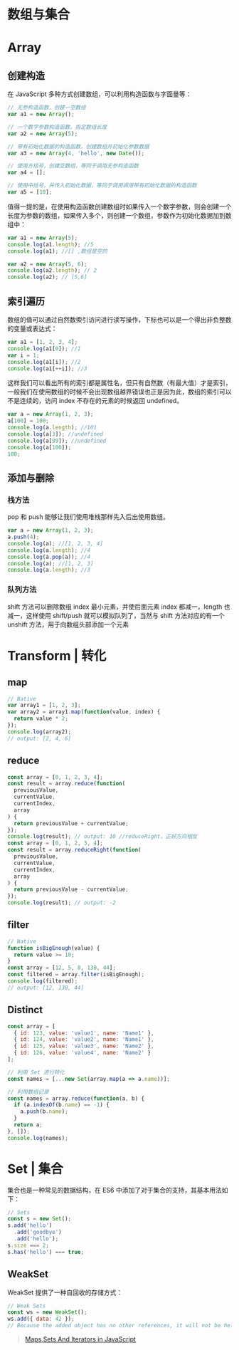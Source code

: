 # 数组与集合

# Array

## 创建构造

在 JavaScript 多种方式创建数组，可以利用构造函数与字面量等：

```js
// 无参构造函数，创建一空数组
var a1 = new Array();

// 一个数字参数构造函数，指定数组长度
var a2 = new Array(5);

// 带有初始化数据的构造函数，创建数组并初始化参数数据
var a3 = new Array(4, 'hello', new Date());

// 使用方括号，创建空数组，等同于调用无参构造函数
var a4 = [];

// 使用中括号，并传入初始化数据，等同于调用调用带有初始化数据的构造函数
var a5 = [10];
```

值得一提的是，在使用构造函数创建数组时如果传入一个数字参数，则会创建一个长度为参数的数组，如果传入多个，则创建一个数组，参数作为初始化数据加到数组中：

```js
var a1 = new Array(5);
console.log(a1.length); //5
console.log(a1); //[] ,数组是空的

var a2 = new Array(5, 6);
console.log(a2.length); // 2
console.log(a2); // [5,6]
```

## 索引遍历

数组的值可以通过自然数索引访问进行读写操作，下标也可以是一个得出非负整数的变量或表达式：

```js
var a1 = [1, 2, 3, 4];
console.log(a1[0]); //1
var i = 1;
console.log(a1[i]); //2
console.log(a1[++i]); //3
```

这样我们可以看出所有的索引都是属性名，但只有自然数（有最大值）才是索引，一般我们在使用数组的时候不会出现数组越界错误也正是因为此，数组的索引可以不是连续的，访问 index 不存在的元素的时候返回 undefined。

```js
var a = new Array(1, 2, 3);
a[100] = 100;
console.log(a.length); //101
console.log(a[3]); //undefined
console.log(a[99]); //undefined
console.log(a[100]);
100;
```

## 添加与删除

### 栈方法

pop 和 push 能够让我们使用堆栈那样先入后出使用数组。

```js
var a = new Array(1, 2, 3);
a.push(4);
console.log(a); //[1, 2, 3, 4]
console.log(a.length); //4
console.log(a.pop(a)); //4
console.log(a); //[1, 2, 3]
console.log(a.length); //3
```

### 队列方法

shift 方法可以删除数组 index 最小元素，并使后面元素 index 都减一，length 也减一，这样使用 shift/push 就可以模拟队列了，当然与 shift 方法对应的有一个 unshift 方法，用于向数组头部添加一个元素

# Transform | 转化

## map

```js
// Native
var array1 = [1, 2, 3];
var array2 = array1.map(function(value, index) {
  return value * 2;
});
console.log(array2);
// output: [2, 4, 6]
```

## reduce

```js
const array = [0, 1, 2, 3, 4];
const result = array.reduce(function(
  previousValue,
  currentValue,
  currentIndex,
  array
) {
  return previousValue + currentValue;
});
console.log(result); // output: 10 //reduceRight，正好方向相反
const array = [0, 1, 2, 3, 4];
const result = array.reduceRight(function(
  previousValue,
  currentValue,
  currentIndex,
  array
) {
  return previousValue - currentValue;
});
console.log(result); // output: -2
```

## filter

```js
// Native
function isBigEnough(value) {
  return value >= 10;
}
const array = [12, 5, 8, 130, 44];
const filtered = array.filter(isBigEnough);
console.log(filtered);
// output: [12, 130, 44]
```

## Distinct

```js
const array = [
  { id: 123, value: 'value1', name: 'Name1' },
  { id: 124, value: 'value2', name: 'Name1' },
  { id: 125, value: 'value3', name: 'Name2' },
  { id: 126, value: 'value4', name: 'Name2' }
];

// 利用 Set 进行转化
const names = [...new Set(array.map(a => a.name))];

// 利用数组记录
const names = array.reduce(function(a, b) {
  if (a.indexOf(b.name) == -1) {
    a.push(b.name);
  }
  return a;
}, []);
console.log(names);
```

# Set | 集合

集合也是一种常见的数据结构，在 ES6 中添加了对于集合的支持，其基本用法如下：

```js
// Sets
const s = new Set();
s.add('hello')
  .add('goodbye')
  .add('hello');
s.size === 2;
s.has('hello') === true;
```

## WeakSet

WeakSet 提供了一种自回收的存储方式：

```javascript
// Weak Sets
const ws = new WeakSet();
ws.add({ data: 42 });
// Because the added object has no other references, it will not be held in the set
```

> [Maps,Sets And Iterators in JavaScript](http://bjorn.tipling.com/maps-sets-and-iterators-in-javascript)
